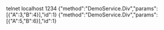 telnet localhost 1234
{"method":"DemoService.Div","params":[{"A":3,"B":4}],"id":1}
{"method":"DemoService.Div","params":[{"A":5,"B":6}],"id":1}